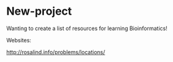# New-project
Wanting to create a list of resources for learning Bioinformatics!

Websites:

http://rosalind.info/problems/locations/

